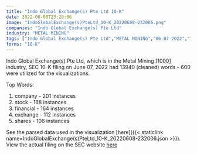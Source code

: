 ```yaml
---
title: "Indo Global Exchange(s) Pte Ltd 10-K"
date: 2022-06-08T23:20:06
image: "IndoGlobalExchange(s)PteLtd_10-K_20220608-232006.png"
companies: "Indo Global Exchange(s) Pte Ltd"
industry: "METAL MINING"
tags: ["Indo Global Exchange(s) Pte Ltd","METAL MINING","06-07-2022","10-K"]
forms: "10-K"
---
```

Indo Global Exchange(s) Pte Ltd, which is in the Metal Mining [1000] industry, SEC 10-K filing on June 07, 2022 had 13940 (cleaned) words - 600 were utilized for the visualizations.

Top Words:
1. company - 201 instances
2. stock - 168 instances
3. financial - 164 instances
4. exchange - 112 instances
5. shares - 106 instances


See the parsed data used in the visualization [here]({{< staticlink name=IndoGlobalExchange(s)PteLtd_10-K_20220608-232006.json >}}).  
View the actual filing on the SEC website [here](https://www.sec.gov/Archives/edgar/data/1442853/0001493152-22-016055.txt)